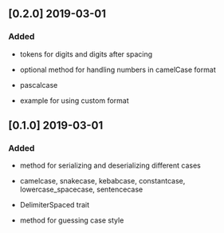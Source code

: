 
## [0.2.0] 2019-03-01

### Added

- tokens for digits and digits after spacing

- optional method for handling numbers in camelCase format

- pascalcase

- example for using custom format

## [0.1.0] 2019-03-01

### Added

- method for serializing and deserializing different cases

- camelcase, snakecase, kebabcase, constantcase, lowercase_spacecase, sentencecase

- DelimiterSpaced trait

- method for guessing case style